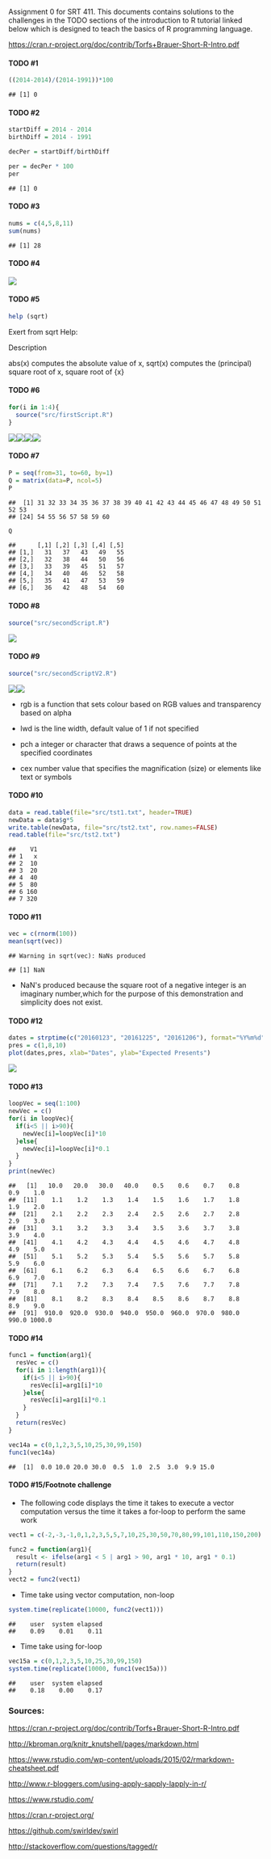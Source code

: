Assignment 0 for SRT 411. This documents contains solutions to the challenges in the TODO sections of the introduction to R tutorial linked below which is designed to teach the basics of R programming language.

<https://cran.r-project.org/doc/contrib/Torfs+Brauer-Short-R-Intro.pdf>

#### TODO \#1

``` r
((2014-2014)/(2014-1991))*100
```

    ## [1] 0

#### TODO \#2

``` r
startDiff = 2014 - 2014
birthDiff = 2014 - 1991

decPer = startDiff/birthDiff

per = decPer * 100 
per
```

    ## [1] 0

#### TODO \#3

``` r
nums = c(4,5,8,11)
sum(nums)
```

    ## [1] 28

#### TODO \#4

![](assignment0_files/figure-markdown_github/unnamed-chunk-4-1.png)<!-- -->

#### TODO \#5

``` r
help (sqrt)
```

Exert from sqrt Help:

Description

abs(x) computes the absolute value of x, sqrt(x) computes the (principal) square root of x, square root of {x}

#### TODO \#6

``` r
for(i in 1:4){
  source("src/firstScript.R")
}
```

![](assignment0_files/figure-markdown_github/unnamed-chunk-6-1.png)<!-- -->![](assignment0_files/figure-markdown_github/unnamed-chunk-6-2.png)<!-- -->![](assignment0_files/figure-markdown_github/unnamed-chunk-6-3.png)<!-- -->![](assignment0_files/figure-markdown_github/unnamed-chunk-6-4.png)<!-- -->

#### TODO \#7

``` r
P = seq(from=31, to=60, by=1)
Q = matrix(data=P, ncol=5)
P
```

    ##  [1] 31 32 33 34 35 36 37 38 39 40 41 42 43 44 45 46 47 48 49 50 51 52 53
    ## [24] 54 55 56 57 58 59 60

``` r
Q
```

    ##      [,1] [,2] [,3] [,4] [,5]
    ## [1,]   31   37   43   49   55
    ## [2,]   32   38   44   50   56
    ## [3,]   33   39   45   51   57
    ## [4,]   34   40   46   52   58
    ## [5,]   35   41   47   53   59
    ## [6,]   36   42   48   54   60

#### TODO \#8

``` r
source("src/secondScript.R")
```

![](assignment0_files/figure-markdown_github/unnamed-chunk-8-1.png)<!-- -->

#### TODO \#9

``` r
source("src/secondScriptV2.R")
```

![](assignment0_files/figure-markdown_github/unnamed-chunk-9-1.png)<!-- -->![](assignment0_files/figure-markdown_github/unnamed-chunk-9-2.png)<!-- -->

-   rgb is a function that sets colour based on RGB values and transparency based on alpha

-   lwd is the line width, default value of 1 if not specified

-   pch a integer or character that draws a sequence of points at the specified coordinates

-   cex number value that specifies the magnification (size) or elements like text or symbols

#### TODO \#10

``` r
data = read.table(file="src/tst1.txt", header=TRUE)
newData = data$g*5
write.table(newData, file="src/tst2.txt", row.names=FALSE)
read.table(file="src/tst2.txt")
```

    ##    V1
    ## 1   x
    ## 2  10
    ## 3  20
    ## 4  40
    ## 5  80
    ## 6 160
    ## 7 320

#### TODO \#11

``` r
vec = c(rnorm(100))
mean(sqrt(vec))
```

    ## Warning in sqrt(vec): NaNs produced

    ## [1] NaN

-   NaN's produced because the square root of a negative integer is an imaginary number,which for the purpose of this demonstration and simplicity does not exist.

#### TODO \#12

``` r
dates = strptime(c("20160123", "20161225", "20161206"), format="%Y%m%d")
pres = c(1,8,10)
plot(dates,pres, xlab="Dates", ylab="Expected Presents")
```

![](assignment0_files/figure-markdown_github/unnamed-chunk-12-1.png)<!-- -->

#### TODO \#13

``` r
loopVec = seq(1:100)
newVec = c()
for(i in loopVec){
  if(i<5 || i>90){
    newVec[i]=loopVec[i]*10
  }else{
    newVec[i]=loopVec[i]*0.1
  }
}
print(newVec)
```

    ##   [1]   10.0   20.0   30.0   40.0    0.5    0.6    0.7    0.8    0.9    1.0
    ##  [11]    1.1    1.2    1.3    1.4    1.5    1.6    1.7    1.8    1.9    2.0
    ##  [21]    2.1    2.2    2.3    2.4    2.5    2.6    2.7    2.8    2.9    3.0
    ##  [31]    3.1    3.2    3.3    3.4    3.5    3.6    3.7    3.8    3.9    4.0
    ##  [41]    4.1    4.2    4.3    4.4    4.5    4.6    4.7    4.8    4.9    5.0
    ##  [51]    5.1    5.2    5.3    5.4    5.5    5.6    5.7    5.8    5.9    6.0
    ##  [61]    6.1    6.2    6.3    6.4    6.5    6.6    6.7    6.8    6.9    7.0
    ##  [71]    7.1    7.2    7.3    7.4    7.5    7.6    7.7    7.8    7.9    8.0
    ##  [81]    8.1    8.2    8.3    8.4    8.5    8.6    8.7    8.8    8.9    9.0
    ##  [91]  910.0  920.0  930.0  940.0  950.0  960.0  970.0  980.0  990.0 1000.0

#### TODO \#14

``` r
func1 = function(arg1){
  resVec = c()
  for(i in 1:length(arg1)){
    if(i<5 || i>90){
      resVec[i]=arg1[i]*10
    }else{
      resVec[i]=arg1[i]*0.1
    }
  }
  return(resVec)
}

vec14a = c(0,1,2,3,5,10,25,30,99,150)
func1(vec14a)
```

    ##  [1]  0.0 10.0 20.0 30.0  0.5  1.0  2.5  3.0  9.9 15.0

#### TODO \#15/Footnote challenge

-   The following code displays the time it takes to execute a vector computation versus the time it takes a for-loop to perform the same work

``` r
vect1 = c(-2,-3,-1,0,1,2,3,5,5,7,10,25,30,50,70,80,99,101,110,150,200)

func2 = function(arg1){
  result <- ifelse(arg1 < 5 | arg1 > 90, arg1 * 10, arg1 * 0.1)
  return(result)
}
vect2 = func2(vect1)
```

-   Time take using vector computation, non-loop

``` r
system.time(replicate(10000, func2(vect1)))
```

    ##    user  system elapsed 
    ##    0.09    0.01    0.11

-   Time take using for-loop

``` r
vec15a = c(0,1,2,3,5,10,25,30,99,150)
system.time(replicate(10000, func1(vec15a)))
```

    ##    user  system elapsed 
    ##    0.18    0.00    0.17

### Sources:

<https://cran.r-project.org/doc/contrib/Torfs+Brauer-Short-R-Intro.pdf>

<http://kbroman.org/knitr_knutshell/pages/markdown.html>

<https://www.rstudio.com/wp-content/uploads/2015/02/rmarkdown-cheatsheet.pdf>

<http://www.r-bloggers.com/using-apply-sapply-lapply-in-r/>

<https://www.rstudio.com/>

<https://cran.r-project.org/>

<https://github.com/swirldev/swirl>

<http://stackoverflow.com/questions/tagged/r>
